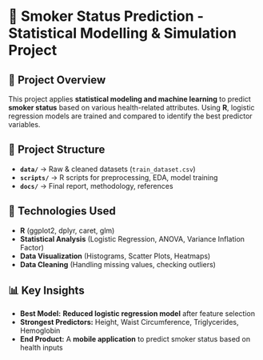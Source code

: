 # 🚬 Smoker Status Prediction - Statistical Modelling & Simulation Project

## 📌 Project Overview
This project applies **statistical modeling and machine learning** to predict **smoker status** based on various health-related attributes. Using **R**, logistic regression models are trained and compared to identify the best predictor variables.

## 📂 Project Structure
- **`data/`** → Raw & cleaned datasets (`train_dataset.csv`)
- **`scripts/`** → R scripts for preprocessing, EDA, model training
- **`docs/`** → Final report, methodology, references

## 🚀 Technologies Used
- **R** (ggplot2, dplyr, caret, glm)
- **Statistical Analysis** (Logistic Regression, ANOVA, Variance Inflation Factor)
- **Data Visualization** (Histograms, Scatter Plots, Heatmaps)
- **Data Cleaning** (Handling missing values, checking outliers)

## 📊 Key Insights
- **Best Model:** **Reduced logistic regression model** after feature selection
- **Strongest Predictors:** Height, Waist Circumference, Triglycerides, Hemoglobin
- **End Product:** A **mobile application** to predict smoker status based on health inputs

